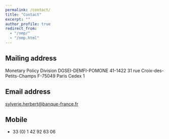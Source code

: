 ```yaml
---
permalink: /contact/
title: "Contact"
excerpt: ""
author_profile: true
redirect_from: 
  - "/nmp/"
  - "/nmp.html"
---
```



## Mailing address ##
Monetary Policy Division
DGSEI-DEMFI-POMONE 41-1422
31 rue Croix-des-Petits-Champs
F-75049 Paris Cedex 1

## Email address ##
sylverie.herbert@banque-france.fr

## Mobile ##
+ 33 (0) 1 42 92 63 06